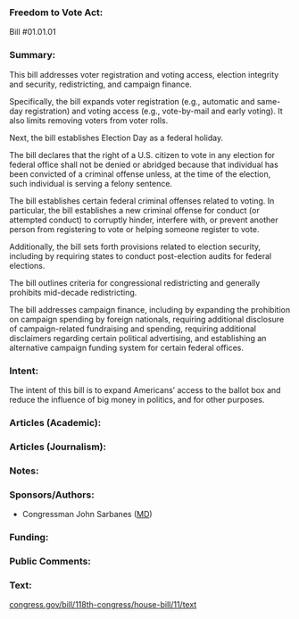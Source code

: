 ### **Freedom to Vote Act:**
Bill #01.01.01
<br>

### Summary:
This bill addresses voter registration and voting access, election integrity and security, redistricting, and campaign finance.

Specifically, the bill expands voter registration (e.g., automatic and same-day registration) and voting access (e.g., vote-by-mail and early voting). It also limits removing voters from voter rolls.

Next, the bill establishes Election Day as a federal holiday.

The bill declares that the right of a U.S. citizen to vote in any election for federal office shall not be denied or abridged because that individual has been convicted of a criminal offense unless, at the time of the election, such individual is serving a felony sentence.

The bill establishes certain federal criminal offenses related to voting. In particular, the bill establishes a new criminal offense for conduct (or attempted conduct) to corruptly hinder, interfere with, or prevent another person from registering to vote or helping someone register to vote.

Additionally, the bill sets forth provisions related to election security, including by requiring states to conduct post-election audits for federal elections.

The bill outlines criteria for congressional redistricting and generally prohibits mid-decade redistricting.

The bill addresses campaign finance, including by expanding the prohibition on campaign spending by foreign nationals, requiring additional disclosure of campaign-related fundraising and spending, requiring additional disclaimers regarding certain political advertising, and establishing an alternative campaign funding system for certain federal offices.
<br>

### Intent:
The intent of this bill is to expand Americans’ access to the ballot box and reduce the influence of big money in politics, and for other purposes. 
<br>

### Articles (Academic):


### Articles (Journalism):


### Notes:


### Sponsors/Authors:
* Congressman John Sarbanes ([MD](https://sarbanes.house.gov/))<br>

### Funding:


### Public Comments:


### Text:<br>

[congress.gov/bill/118th-congress/house-bill/11/text](https://www.congress.gov/bill/118th-congress/house-bill/11/text)